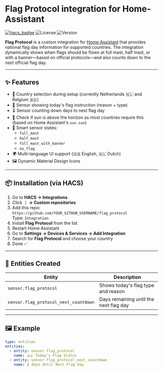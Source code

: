 # Flag Protocol integration for Home-Assistant

[![hacs_badge](https://img.shields.io/badge/HACS-Custom-orange.svg)](https://hacs.xyz/)
![License](https://img.shields.io/github/license/YOUR_GITHUB_USERNAME/flag_protocol)
![Version](https://img.shields.io/github/v/release/YOUR_GITHUB_USERNAME/flag_protocol?include_prereleases&sort=semver)

**Flag Protocol** is a custom integration for [Home Assistant](https://www.home-assistant.io/) that provides national flag day information for supported countries. The integration dynamically shows when flags should be flown at full mast, half mast, or with a banner—based on official protocols—and also counts down to the next official flag day.

---

## ✨ Features

- 🔄 Country selection during setup (currently Netherlands 🇳🇱 and Belgium 🇧🇪)
- 📅 Sensor showing today's flag instruction (reason + type)
- ⏳ Sensor counting down days to next flag day
- 🌅 Check if sun is above the horizon as most countries require this (based on Home Assistant's `sun.sun`)
- 🧠 Smart sensor states:
  - `full_mast`
  - `half_mast`
  - `full_mast_with_banner`
  - `no_flag`
- 🌍 Multi-language UI support (🇬🇧 English, 🇳🇱 Dutch)
- 🖼 Dynamic Material Design Icons

---

## 📦 Installation (via HACS)

1. Go to **HACS → Integrations**
2. Click **⋮ → Custom repositories**
3. Add this repo:  
   `https://github.com/YOUR_GITHUB_USERNAME/flag_protocol`  
   Type: `Integration`
4. Install **Flag Protocol** from the list
5. Restart Home Assistant
6. Go to **Settings → Devices & Services → Add Integration**
7. Search for **Flag Protocol** and choose your country
8. Done ✅

---

## 🧱 Entities Created

| Entity                                 | Description                                    |
|----------------------------------------|------------------------------------------------|
| `sensor.flag_protocol`                | Shows today's flag type and reason             |
| `sensor.flag_protocol_next_countdown` | Days remaining until the next flag day         |

---

## 🖼 Example

```yaml
type: entities
entities:
  - entity: sensor.flag_protocol
    name: 🇧🇪 Today's Flag Status
  - entity: sensor.flag_protocol_next_countdown
    name: ⏳ Days Until Next Flag Day

